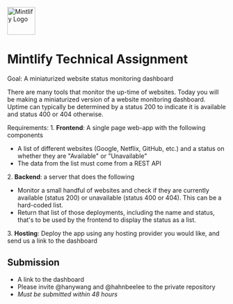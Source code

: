 <img
  src="https://res.cloudinary.com/mintlify/image/upload/v1665385627/logo-rounded_zuk7q1.svg"
  alt="Mintlify Logo"
  height="64"
/>
# Mintlify Technical Assignment

Goal: A miniaturized website status monitoring dashboard

There are many tools that monitor the up-time of websites. Today you will be making a miniaturized version of a website monitoring dashboard. Uptime can typically be determined by a status 200 to indicate it is available and status 400 or 404 otherwise.

Requirements:
1. **Frontend**: A single page web-app with the following components

- A list of different websites (Google, Netflix, GitHub, etc.) and a status on whether they are "Available" or "Unavailable"
- The data from the list must come from a REST API

2. **Backend**: a server that does the following

- Monitor a small handful of websites and check if they are currently available (status 200) or unavailable (status 400 or 404). This can be a hard-coded list.
- Return that list of those deployments, including the name and status, that's to be used by the frontend to display the status as a list.

3. **Hosting**: Deploy the app using any hosting provider you would like, and send us a link to the dashboard

## Submission
- A link to the dashboard 
- Please invite @hanywang and @hahnbeelee to the private repository 
- *Must be submitted within 48 hours*
